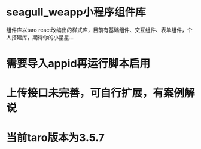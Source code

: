 # seagull_weapp小程序组件库
组件库以taro react改编出的样式库，目前有基础组件、交互组件、表单组件，个人搭建库，期待你的小星星...

# 需要导入appid再运行脚本启用

# 上传接口未完善，可自行扩展，有案例解说

# 当前taro版本为3.5.7
